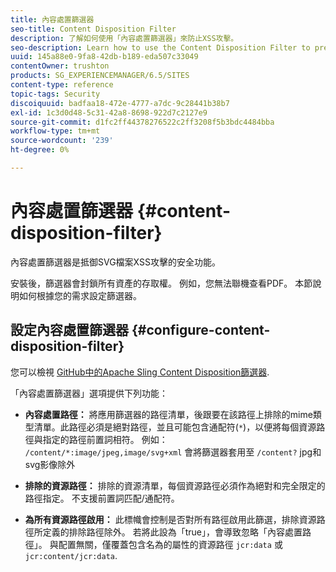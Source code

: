 ```yaml
---
title: 內容處置篩選器
seo-title: Content Disposition Filter
description: 了解如何使用「內容處置篩選器」來防止XSS攻擊。
seo-description: Learn how to use the Content Disposition Filter to prevent XSS attacks.
uuid: 145a88e0-9fa8-42db-b189-eda507c33049
contentOwner: trushton
products: SG_EXPERIENCEMANAGER/6.5/SITES
content-type: reference
topic-tags: Security
discoiquuid: badfaa18-472e-4777-a7dc-9c28441b38b7
exl-id: 1c3d0d48-5c31-42a8-8698-922d7c2127e9
source-git-commit: d1fc2ff44378276522c2ff3208f5b3bdc4484bba
workflow-type: tm+mt
source-wordcount: '239'
ht-degree: 0%

---
```


# 內容處置篩選器 {#content-disposition-filter}

內容處置篩選器是抵御SVG檔案XSS攻擊的安全功能。

安裝後，篩選器會封鎖所有資產的存取權。 例如，您無法聯機查看PDF。 本節說明如何根據您的需求設定篩選器。

## 設定內容處置篩選器 {#configure-content-disposition-filter}

您可以檢視 [GitHub中的Apache Sling Content Disposition篩選器](https://github.com/apache/sling-org-apache-sling-security/blob/master/src/main/java/org/apache/sling/security/impl/ContentDispositionFilterConfiguration.java).

「內容處置篩選器」選項提供下列功能：

* **內容處置路徑：** 將應用篩選器的路徑清單，後跟要在該路徑上排除的mime類型清單。此路徑必須是絕對路徑，並且可能包含通配符(`*`)，以便將每個資源路徑與指定的路徑前置詞相符。 例如： `/content/*:image/jpeg,image/svg+xml` 會將篩選器套用至 `/content?` jpg和svg影像除外

* **排除的資源路徑：** 排除的資源清單，每個資源路徑必須作為絕對和完全限定的路徑指定。 不支援前置詞匹配/通配符。

* **為所有資源路徑啟用：** 此標幟會控制是否對所有路徑啟用此篩選，排除資源路徑所定義的排除路徑除外。 若將此設為「true」，會導致忽略「內容處置路徑」。 與配置無關，僅覆蓋包含名為的屬性的資源路徑 `jcr:data` 或 `jcr:content/jcr:data`.
